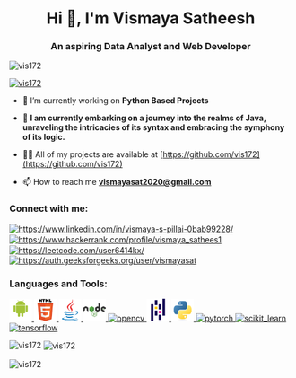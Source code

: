 <h1 align="center">Hi 👋, I'm Vismaya Satheesh</h1>
<h3 align="center">An aspiring Data Analyst and Web Developer</h3>

<p align="left"> <img src="https://komarev.com/ghpvc/?username=vis172&label=Profile%20views&color=0e75b6&style=flat" alt="vis172" /> </p>

<p align="left"> <a href="https://github.com/ryo-ma/github-profile-trophy"><img src="https://github-profile-trophy.vercel.app/?username=vis172" alt="vis172" /></a> </p>

- 🔭 I’m currently working on **Python Based Projects**

- 🌱 **I am currently embarking on a journey into the realms of Java, unraveling the intricacies of its syntax and embracing the symphony of its logic.**

- 👨‍💻 All of my projects are available at [https://github.com/vis172](https://github.com/vis172)

- 📫 How to reach me **vismayasat2020@gmail.com**

<h3 align="left">Connect with me:</h3>
<p align="left">
<a href="https://linkedin.com/in/https://www.linkedin.com/in/vismaya-s-pillai-0bab99228/" target="blank"><img align="center" src="https://raw.githubusercontent.com/rahuldkjain/github-profile-readme-generator/master/src/images/icons/Social/linked-in-alt.svg" alt="https://www.linkedin.com/in/vismaya-s-pillai-0bab99228/" height="30" width="40" /></a>
<a href="https://www.hackerrank.com/https://www.hackerrank.com/profile/vismaya_sathees1" target="blank"><img align="center" src="https://raw.githubusercontent.com/rahuldkjain/github-profile-readme-generator/master/src/images/icons/Social/hackerrank.svg" alt="https://www.hackerrank.com/profile/vismaya_sathees1" height="30" width="40" /></a>
<a href="https://www.leetcode.com/https://leetcode.com/user6414kx/" target="blank"><img align="center" src="https://raw.githubusercontent.com/rahuldkjain/github-profile-readme-generator/master/src/images/icons/Social/leet-code.svg" alt="https://leetcode.com/user6414kx/" height="30" width="40" /></a>
<a href="https://auth.geeksforgeeks.org/user/https://auth.geeksforgeeks.org/user/vismayasat" target="blank"><img align="center" src="https://raw.githubusercontent.com/rahuldkjain/github-profile-readme-generator/master/src/images/icons/Social/geeks-for-geeks.svg" alt="https://auth.geeksforgeeks.org/user/vismayasat" height="30" width="40" /></a>
</p>

<h3 align="left">Languages and Tools:</h3>
<p align="left"> <a href="https://developer.android.com" target="_blank" rel="noreferrer"> <img src="https://raw.githubusercontent.com/devicons/devicon/master/icons/android/android-original-wordmark.svg" alt="android" width="40" height="40"/> </a> <a href="https://www.w3.org/html/" target="_blank" rel="noreferrer"> <img src="https://raw.githubusercontent.com/devicons/devicon/master/icons/html5/html5-original-wordmark.svg" alt="html5" width="40" height="40"/> </a> <a href="https://www.java.com" target="_blank" rel="noreferrer"> <img src="https://raw.githubusercontent.com/devicons/devicon/master/icons/java/java-original.svg" alt="java" width="40" height="40"/> </a> <a href="https://nodejs.org" target="_blank" rel="noreferrer"> <img src="https://raw.githubusercontent.com/devicons/devicon/master/icons/nodejs/nodejs-original-wordmark.svg" alt="nodejs" width="40" height="40"/> </a> <a href="https://opencv.org/" target="_blank" rel="noreferrer"> <img src="https://www.vectorlogo.zone/logos/opencv/opencv-icon.svg" alt="opencv" width="40" height="40"/> </a> <a href="https://pandas.pydata.org/" target="_blank" rel="noreferrer"> <img src="https://raw.githubusercontent.com/devicons/devicon/2ae2a900d2f041da66e950e4d48052658d850630/icons/pandas/pandas-original.svg" alt="pandas" width="40" height="40"/> </a> <a href="https://www.python.org" target="_blank" rel="noreferrer"> <img src="https://raw.githubusercontent.com/devicons/devicon/master/icons/python/python-original.svg" alt="python" width="40" height="40"/> </a> <a href="https://pytorch.org/" target="_blank" rel="noreferrer"> <img src="https://www.vectorlogo.zone/logos/pytorch/pytorch-icon.svg" alt="pytorch" width="40" height="40"/> </a> <a href="https://scikit-learn.org/" target="_blank" rel="noreferrer"> <img src="https://upload.wikimedia.org/wikipedia/commons/0/05/Scikit_learn_logo_small.svg" alt="scikit_learn" width="40" height="40"/> </a> <a href="https://www.tensorflow.org" target="_blank" rel="noreferrer"> <img src="https://www.vectorlogo.zone/logos/tensorflow/tensorflow-icon.svg" alt="tensorflow" width="40" height="40"/> </a> </p>

<p><img align="left" src="https://github-readme-stats.vercel.app/api/top-langs?username=vis172&show_icons=true&locale=en&layout=compact" alt="vis172" /></p>

<p>&nbsp;<img align="center" src="https://github-readme-stats.vercel.app/api?username=vis172&show_icons=true&locale=en" alt="vis172" /></p>

<p><img align="center" src="https://github-readme-streak-stats.herokuapp.com/?user=vis172&" alt="vis172" /></p>
